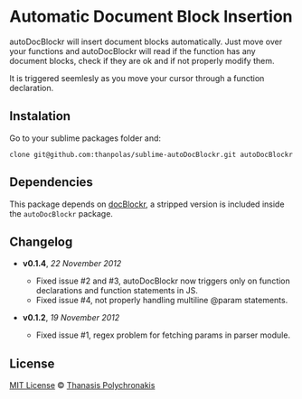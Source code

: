 # Automatic Document Block Insertion

autoDocBlockr will insert document blocks automatically. Just move over your functions and autoDocBlockr will read if the function has any document blocks, check if they are ok and if not properly modify them.

It is triggered seemlesly as you move your cursor through a function declaration.

## Instalation

Go to your sublime packages folder and:

```shell
clone git@github.com:thanpolas/sublime-autoDocBlockr.git autoDocBlockr
```

## Dependencies

This package depends on [docBlockr](https://github.com/spadgos/sublime-jsdocs), a stripped version is included inside the `autoDocBlockr` package.

## Changelog
- **v0.1.4**, *22 November 2012*
  - Fixed issue #2 and #3, autoDocBlockr now triggers only on function declarations and function statements in JS.
  - Fixed issue #4, not properly handling multiline @param statements.

- **v0.1.2**, *19 November 2012*
  - Fixed issue #1, regex problem for fetching params in parser module.

## License

[MIT License](http://en.wikipedia.org/wiki/MIT_License)
© [Thanasis Polychronakis](https://github.com/thanpolas)
